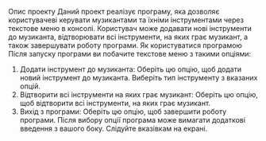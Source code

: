 Опис проекту
Даний проект реалізує програму, яка дозволяє користувачеві керувати музикантами та їхніми інструментами через текстове меню в консолі. Користувач може додавати нові інструменти до музиканта, відтворювати всі інструменти, на яких грає музикант, а також завершувати роботу програми.
Як користуватися програмою
Після запуску програми ви побачите текстове меню з такими опціями:
1) Додати інструмент до музиканта: Оберіть цю опцію, щоб додати новий інструмент до музиканта. Виберіть тип інструменту з вказаних опцій.
2) Відтворити всі інструменти на яких грає музикант: Оберіть цю опцію, щоб відтворити всі інструменти, на яких грає музикант.
3) Вихід з програми: Оберіть цю опцію, щоб завершити роботу програми.
Після вибору опції програма може вимагати додаткові введення з вашого боку. Слідуйте вказівкам на екрані.
